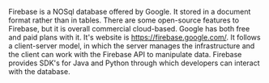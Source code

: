 Firebase is a NOSql database offered by Google. It stored in a document format rather than in tables. 
There are some open-source features to Firebase, but it is overall commercial cloud-based. Google has both free and paid plans with it. 
It's website is https://firebase.google.com/. 
It follows a client-server model, in which the server manages the infrastructure and the client can work with the Firebase API to manipulate data.
Firebase provides SDK's for Java and Python through which developers can interact with the database. 
